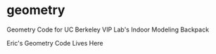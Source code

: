 geometry
========

Geometry Code for UC Berkeley VIP Lab's Indoor Modeling Backpack

Eric's Geometry Code Lives Here
